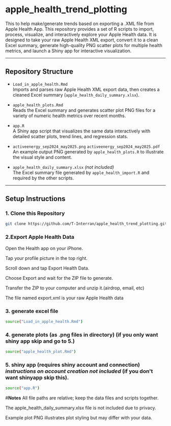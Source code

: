 # apple_health_trend_plotting
This to help make/generate trends based on exporting a .XML file from Apple Health App. 
This repository provides a set of R scripts to import, process, visualize, and interactively explore your Apple Health data. It is designed to take your raw Apple Health XML export, convert it to a clean Excel summary, generate high-quality PNG scatter plots for multiple health metrics, and launch a Shiny app for interactive visualization.

---

## Repository Structure

- `Load_in_apple_health.Rmd`  
  Imports and parses raw Apple Health XML export data, then creates a cleaned Excel summary (`apple_health_daily_summary.xlsx`).

- `apple_health_plots.Rmd`  
  Reads the Excel summary and generates scatter plot PNG files for a variety of numeric health metrics over recent months.

- `app.R`  
  A Shiny app script that visualizes the same data interactively with detailed scatter plots, trend lines, and regression stats.

- `activeenergy_sep2024_may2025.png` `activeenergy_sep2024_may2025.pdf` 
  An example output PNG generated by `apple_health_plots.R` to illustrate the visual style and content.

- `apple_health_daily_summary.xlsx` *(not included)*  
  The Excel summary file generated by `apple_health_import.R` and required by the other scripts.

---

## Setup Instructions

### 1. Clone this Repository

```bash
git clone https://github.com/T-Interran/apple_health_trend_plotting.git
```
### **2.Export Apple Health Data**
Open the Health app on your iPhone.

Tap your profile picture in the top right.

Scroll down and tap Export Health Data.

Choose Export and wait for the ZIP file to generate.

Transfer the ZIP to your computer and unzip it.(airdrop, email, etc)

The file named export.xml is your raw Apple Health data

### **3. generate excel file**
```bash
source("Load_in_apple_health.Rmd")
```
### **4. generate plots (as .png files in directory)** (if you only want shiny app skip and go to 5.)
```bash
source("apple_health_plot.Rmd")
```
### **5. shiny app (requires shiny account and connection) *instructions on account creation not included*** (if you don't want shinyapp skip this). 
```bash
source("app.R")
```
#**Notes**
All file paths are relative; keep the data files and scripts together.

The apple_health_daily_summary.xlsx file is not included due to privacy.

Example plot PNG illustrates plot styling but may differ with your data.
